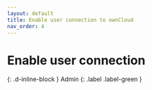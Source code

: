 ```yaml
---
layout: default
title: Enable user connection to ownCloud
nav_order: 4
---
```


# Enable user connection
{: .d-inline-block }
Admin
{: .label .label-green }
